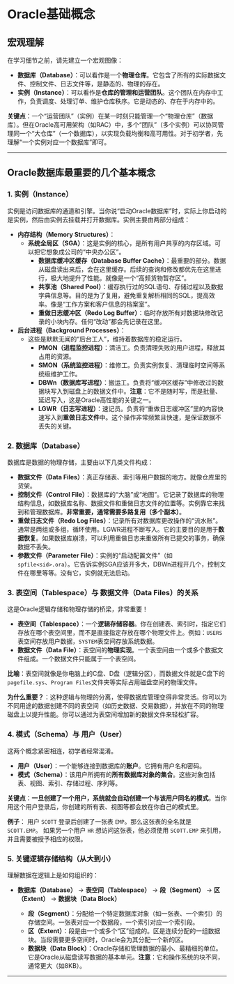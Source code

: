 # Oracle基础概念

## 宏观理解

在学习细节之前，请先建立一个宏观图像：

*   **数据库（Database）**：可以看作是一个**物理仓库**。它包含了所有的实际数据文件、控制文件、日志文件等，是静态的、物理的存在。
*   **实例（Instance）**：可以看作是**仓库的管理和运营团队**。这个团队在内存中工作，负责调度、处理订单、维护仓库秩序。它是动态的、存在于内存中的。

**关键点**：一个“运营团队”（实例）在某一时刻只能管理一个“物理仓库”（数据库）。但在Oracle高可用架构（如RAC）中，多个“团队”（多个实例）可以协同管理同一个“大仓库”（一个数据库），以实现负载均衡和高可用性。对于初学者，先理解“一个实例对应一个数据库”即可。

---

## Oracle数据库最重要的几个基本概念

### 1. 实例（Instance）

实例是访问数据库的通道和引擎。当你说“启动Oracle数据库”时，实际上你启动的是实例，然后由实例去挂载并打开数据库。实例主要由两部分组成：

*   **内存结构（Memory Structures）**：
    *   **系统全局区（SGA）**：这是实例的核心，是所有用户共享的内存区域。可以把它想象成公司的“中央办公区”。
        *   **数据库缓冲区缓存（Database Buffer Cache）**：最重要的部分。数据从磁盘读出来后，会在这里缓存。后续的查询和修改都优先在这里进行，极大地提升了性能。就像是一个“高频货物暂存区”。
        *   **共享池（Shared Pool）**：缓存执行过的SQL语句、存储过程以及数据字典信息等。目的是为了复用，避免重复解析相同的SQL，提高效率。像是“工作方案和客户信息的档案室”。
        *   **重做日志缓冲区（Redo Log Buffer）**：临时存放所有对数据块修改记录的小块内存。任何“改动”都会先记录在这里。
*   **后台进程（Background Processes）**：
    *   这些是默默无闻的“后台工人”，维持着数据库的稳定运行。
        *   **PMON（进程监控进程）**：清洁工。负责清理失败的用户进程，释放其占用的资源。
        *   **SMON（系统监控进程）**：维修工。负责实例恢复、清理临时空间等系统级维护工作。
        *   **DBWn（数据库写进程）**：搬运工。负责将“缓冲区缓存”中修改过的数据块写入到磁盘上的数据文件中。**注意**：它不是随时写，而是批量、延迟写入，这是Oracle高性能的关键之一。
        *   **LGWR（日志写进程）**：速记员。负责将“重做日志缓冲区”里的内容快速写入到**重做日志文件**中。这个操作非常频繁且快速，是保证数据不丢失的关键。

### 2. 数据库（Database）

数据库是数据的物理存储，主要由以下几类文件构成：

*   **数据文件（Data Files）**：真正存储表、索引等用户数据的地方。就像仓库里的货架。
*   **控制文件（Control File）**：数据库的“大脑”或“地图”。它记录了数据库的物理结构信息，如数据库名称、数据文件和重做日志文件的位置等。实例靠它来找到和管理数据库。**非常重要，通常需要多路复用（多个副本）**。
*   **重做日志文件（Redo Log Files）**：记录所有对数据库更改操作的“流水账”。通常是两组或多组，循环使用。LGWR进程不断写入。它的主要目的是用于**数据恢复**。如果数据库崩溃，可以利用重做日志来重做所有已提交的事务，确保数据不丢失。
*   **参数文件（Parameter File）**：实例的“启动配置文件”（如`spfile<sid>.ora`）。它告诉实例SGA应该开多大，DBWn进程开几个，控制文件在哪里等等。没有它，实例就无法启动。

### 3. 表空间（Tablespace）与 数据文件（Data Files）的关系

这是Oracle逻辑存储和物理存储的桥梁，非常重要！

*   **表空间（Tablespace）**：一个**逻辑存储容器**。你在创建表、索引时，指定它们存放在哪个表空间里，而不是直接指定存放在哪个物理文件上。例如：`USERS`表空间存放用户数据，`SYSTEM`表空间存放系统数据。
*   **数据文件（Data File）**：表空间的**物理实现**。一个表空间由一个或多个数据文件组成。一个数据文件只能属于一个表空间。

**比喻**：表空间就像是你电脑上的C盘、D盘（逻辑分区），而数据文件就是C盘下的`pagefile.sys`、`Program Files`文件夹等实际占用磁盘空间的物理文件。

**为什么重要？**：这种逻辑与物理的分离，使得数据库管理变得非常灵活。你可以为不同用途的数据创建不同的表空间（如历史数据、交易数据），并放在不同的物理磁盘上以提升性能。你可以通过为表空间增加新的数据文件来轻松扩容。

### 4. 模式（Schema）与 用户（User）

这两个概念紧密相连，初学者经常混淆。

*   **用户（User）**：一个能够连接到数据库的**账户**。它拥有用户名和密码。
*   **模式（Schema）**：该用户所拥有的**所有数据库对象的集合**。这些对象包括表、视图、索引、存储过程、序列等。

**关键点**：**一旦创建了一个用户，系统就会自动创建一个与该用户同名的模式**。当你用这个用户登录后，你创建的所有表、视图等都会放在你自己的模式里。

**例子**：
用户 `SCOTT` 登录后创建了一张表 `EMP`。那么这张表的全名就是 `SCOTT.EMP`。
如果另一个用户 `HR` 想访问这张表，他必须使用 `SCOTT.EMP` 来引用，并且需要被授予相应的权限。

### 5. 关键逻辑存储结构（从大到小）

理解数据在逻辑上是如何组织的：

*   **数据库（Database）** -> **表空间（Tablespace）** -> **段（Segment）** -> **区（Extent）** -> **数据块（Data Block）**

    *   **段（Segment）**：分配给一个特定数据库对象（如一张表、一个索引）的存储空间。一张表对应一个数据段，一个索引对应一个索引段。
    *   **区（Extent）**：段是由一个或多个“区”组成的。区是连续分配的一组数据块。当段需要更多空间时，Oracle会为其分配一个新的区。
    *   **数据块（Data Block）**：Oracle存储和管理数据的最小、最精细的单位。它是Oracle从磁盘读写数据的基本单元。**注意**：它和操作系统的块不同，通常更大（如8KB）。

---

